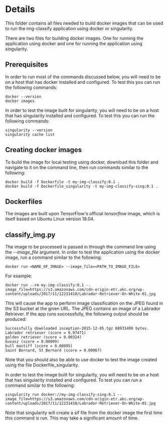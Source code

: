 # Details

This folder contains all files needed to build docker images that can be used to run the img-classify application
using docker or singularity.

There are two files for building docker images. One for running the application using docker and one for running the
application using singularity.

## Prerequisites

In order to run most of the commands discussed below, you will need to be on a host that has docker installed and
configured. To test this you can run the following commands:

```
docker --version
docker images
```

In order to test the image built for singularity, you will need to be on a host that has singularity installed and
configured. To test this you can run the following commands:

```
singularity --version
singularity cache list
```

## Creating docker images

To build the image for local testing using docker, download this folder and navigate to it on the command line,
then run commands similar to the following:

```
docker build -f Dockerfile -t my-img-classify:0.1 .
docker build -f Dockerfile_singularity -t my-img-classify-sing:0.1 .
```

## Dockerfiles

The images are built upon TensorFlow's official _tensorflow_ image, which is itself based on Ubuntu Linux version 18.04.

## classify_img.py

The image to be processed is passed in through the command line using the _--image_file_ argument.
In order to test the application using the docker image, run a command similar to the following:

```docker run <NAME_OF_IMAGE> --image_file=<PATH_TO_IMAGE_FILE>```

For example:

```
docker run --rm my-img-classify:0.1 --image_file=https://s3.amazonaws.com/cdn-origin-etr.akc.org/wp-content/uploads/2017/11/12231410/Labrador-Retriever-On-White-01.jpg
```
 
This will cause the app to perform image classification on the JPEG found in the S3 bucket at the given URL.
The JPEG contains an image of a Labrador Retriever. If the app runs successfully, the following output should be produced:

 ```
Successfully downloaded inception-2015-12-05.tgz 88931400 bytes.
Labrador retriever (score = 0.97471)
golden retriever (score = 0.00324)
kuvasz (score = 0.00099)
bull mastiff (score = 0.00095)
Saint Bernard, St Bernard (score = 0.00067)
 ```

Note that you should also be able to use docker to test the image created using the file Dockerfile_singularity.

In order to test the image built for singularity, you will need to be on a host that has singularity installed and
configured. To test you can run a command similar to the following:

```
singularity run docker://my-img-classify-sing:0.1 --image_file=https://s3.amazonaws.com/cdn-origin-etr.akc.org/wp-content/uploads/2017/11/12231410/Labrador-Retriever-On-White-01.jpg
```

Note that singularity will create a sif file from the docker image the first time this command is run.
This may take a significant amount of time.